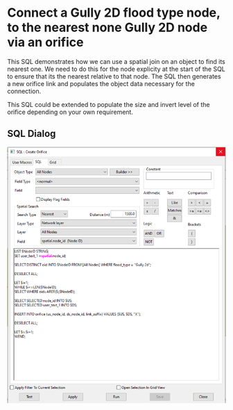 # Connect a Gully 2D flood type node, to the nearest none Gully 2D node via an orifice
This SQL demonstrates how we can use a spatial join on an object to find its nearest one. We need to do this for the node explicity at the start of the SQL to ensure that its the nearest relative to that node. The SQL then generates a new orifice link and populates the object data necessary for the connection.

This SQL could be extended to populate the size and invert level of the orifice depending on your own requirement.

## SQL Dialog
![](img001.png)
